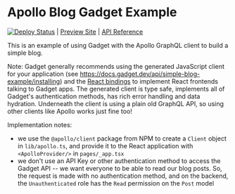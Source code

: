 # Apollo Blog Gadget Example

[![Deploy Status](https://img.shields.io/github/deployments/gadget-inc/examples/Production%20%E2%80%93%20gadget-apollo-blog-example)](https://vercel.com/gadget/gadget-apollo-blog-example) | [Preview Site](https://gadget-apollo-blog-example.vercel.app/) | [API Reference](https://docs.gadget.dev/api/simple-blog-example)

This is an example of using Gadget with the Apollo GraphQL client to build a simple blog.

Note: Gadget generally recommends using the generated JavaScript client for your application (see https://docs.gadget.dev/api/simple-blog-example/installing) and the [React bindings](https://github.com/gadget-inc/js-clients/tree/main/packages/react) to implement React frontends talking to Gadget apps. The generated client is type safe, implements all of Gadget's authentication methods, has rich error handling and data hydration. Underneath the client is using a plain old GraphQL API, so using other clients like Apollo works just fine too!

Implementation notes:

- we use the `@apollo/client` package from NPM to create a `Client` object in `lib/apollo.ts`, and provide it to the React application with `<ApolloProvider/>` in `pages/_app.tsx`
- we don't use an API Key or other authentication method to access the Gadget API -- we want everyone to be able to read our blog posts. So, the request is made with no authentication method, and on the backend, the `Unauthenticated` role has the `Read` permission on the `Post` model
